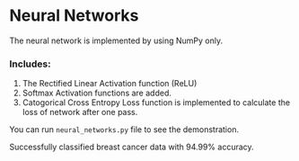 # Neural Networks

The neural network is implemented by using NumPy only. <br>

### Includes:
1. The Rectified Linear Activation function (ReLU)
2. Softmax Activation functions are added.<br>
3. Catogorical Cross Entropy Loss function is implemented to calculate the loss of network after one pass.<br>

You can run <code>neural_networks.py</code> file to see the demonstration.

Successfully classified breast cancer data with 94.99% accuracy.
